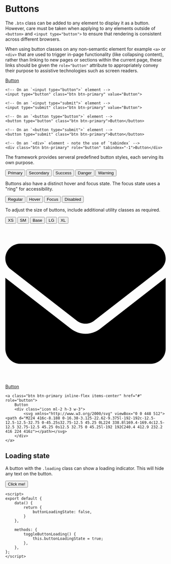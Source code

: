 # Buttons
The `.btn` class can be added to any element to display it as a button. However, care must be taken when applying to any elements outside of `<button>` and `<input type="button">` to ensure that rendering is consistent across different browsers.

When using button classes on any non-semantic element for example `<a>` or `<div>` that are used to trigger in-page functionality (like collapsing content), rather than linking to new pages or sections within the current page, these links should be given the `role="button"` attribute to appropriately convey their purpose to assistive technologies such as screen readers.

<code-preview body-id="buttons-example" heading="Buttons">
    <!-- On an `<a>` element -->
    <a class="btn btn-primary" href="#" role="button">Button</a>

    <!-- On an `<input type="button">` element -->
    <input type="button" class="btn btn-primary" value="Button">

    <!-- On an `<input type="submit">` element -->
    <input type="submit" class="btn btn-primary" value="Button">

    <!-- On an `<button type="button">` element -->
    <button type="button" class="btn btn-primary">Button</button>

    <!-- On an `<button type="submit">` element -->
    <button type="submit" class="btn btn-primary">Button</button>

    <!-- On an `<div>` element - note the use of `tabindex` -->
    <div class="btn btn-primary" role="button" tabindex="-1">Button</div>
</code-preview>

The framework provides serveral predefined button styles, each serving its own purpose.

<code-preview body-id="buttons-example" heading="Theme">
    <button class="btn btn-primary">Primary</button>
    <button class="btn btn-secondary">Secondary</button>
    <button class="btn btn-success">Success</button>
    <button class="btn btn-danger">Danger</button>
    <button class="btn btn-warning">Warning</button>
</code-preview>

Buttons also have a distinct hover and focus state. The focus state uses a "ring" for accessibility.

<code-preview body-id="buttons-example" heading="States">
    <button class="btn btn-primary">Regular</button>
    <button class="btn btn-primary btn-hover">Hover</button>
    <button class="btn btn-primary btn-focus">Focus</button>
    <button class="btn btn-primary disabled">Disabled</button>
</code-preview>

To adjust the size of buttons, include additional utility classes as required.

<code-preview body-id="buttons-example" heading="Sizes">
    <button class="btn btn-primary px-2.5 py-1.5 text-xs">XS</button>
    <button class="btn btn-primary px-3 py-2 text-sm leading-4">SM</button>
    <button class="btn btn-primary px-4 py-2 text-sm">Base</button>
    <button class="btn btn-primary px-4 py-2 text-base">LG</button>
    <button class="btn btn-primary px-6 py-3 text-base">XL</button>
</code-preview>

<code-preview body-id="buttons-example" heading="With icons">
    <a class="btn btn-primary inline-flex items-center" href="#" role="button">
        <div class="icon mr-2 h-4 w-4">
            <svg xmlns="http://www.w3.org/2000/svg" viewBox="0 0 512 512"><path d="M256 352c-16.53 0-33.06-5.422-47.16-16.41L0 173.2V400C0 426.5 21.49 448 48 448h416c26.51 0 48-21.49 48-48V173.2l-208.8 162.5C289.1 346.6 272.5 352 256 352zM16.29 145.3l212.2 165.1c16.19 12.6 38.87 12.6 55.06 0l212.2-165.1C505.1 137.3 512 125 512 112C512 85.49 490.5 64 464 64h-416C21.49 64 0 85.49 0 112C0 125 6.01 137.3 16.29 145.3z"></path></svg>
        </div>
        Button
    </a>

    <a class="btn btn-primary inline-flex items-center" href="#" role="button">
        Button
        <div class="icon ml-2 h-3 w-3">
            <svg xmlns="http://www.w3.org/2000/svg" viewBox="0 0 448 512"><path d="M224 416c-8.188 0-16.38-3.125-22.62-9.375l-192-192c-12.5-12.5-12.5-32.75 0-45.25s32.75-12.5 45.25 0L224 338.8l169.4-169.4c12.5-12.5 32.75-12.5 45.25 0s12.5 32.75 0 45.25l-192 192C240.4 412.9 232.2 416 224 416z"></path></svg>
        </div>
    </a>
</code-preview>

## Loading state
A button with the `.loading` class can show a loading indicator. This will hide any text on the button.

<code-preview body-id="buttons-example-loading" heading="Loading">
    <button class="btn btn-primary" :class="{ 'loading': buttonLoadingState }" @click.prevent="toggleButtonLoading">Click me!</button>

    <script>
    export default {
        data() {
            return {
                buttonLoadingState: false,
            }
        },

        methods: {
            toggleButtonLoading() {
                this.buttonLoadingState = true;
            },
        },
    };
    </script>
</code-preview>